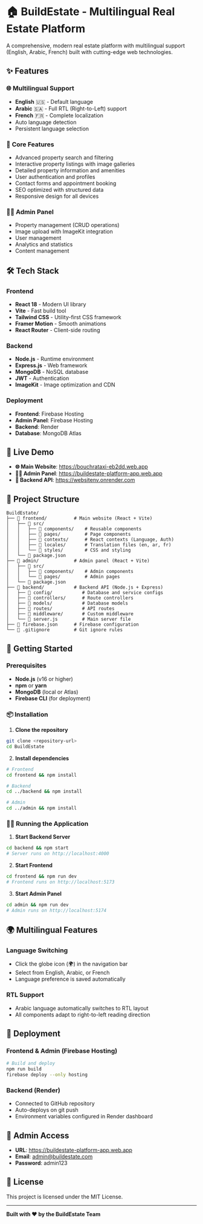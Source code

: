 # 🏠 BuildEstate - Multilingual Real Estate Platform

A comprehensive, modern real estate platform with multilingual support (English, Arabic, French) built with cutting-edge web technologies.

## ✨ Features

### 🌐 **Multilingual Support**
- **English** 🇺🇸 - Default language
- **Arabic** 🇸🇦 - Full RTL (Right-to-Left) support
- **French** 🇫🇷 - Complete localization
- Auto language detection
- Persistent language selection

### 🏡 **Core Features**
- Advanced property search and filtering
- Interactive property listings with image galleries
- Detailed property information and amenities
- User authentication and profiles
- Contact forms and appointment booking
- SEO optimized with structured data
- Responsive design for all devices

### 👨‍💼 **Admin Panel**
- Property management (CRUD operations)
- Image upload with ImageKit integration
- User management
- Analytics and statistics
- Content management

## 🛠️ Tech Stack

### **Frontend**
- **React 18** - Modern UI library
- **Vite** - Fast build tool
- **Tailwind CSS** - Utility-first CSS framework
- **Framer Motion** - Smooth animations
- **React Router** - Client-side routing

### **Backend**
- **Node.js** - Runtime environment
- **Express.js** - Web framework
- **MongoDB** - NoSQL database
- **JWT** - Authentication
- **ImageKit** - Image optimization and CDN

### **Deployment**
- **Frontend**: Firebase Hosting
- **Admin Panel**: Firebase Hosting  
- **Backend**: Render
- **Database**: MongoDB Atlas

## 🚀 Live Demo

- **🌐 Main Website**: https://bouchrataxi-eb2dd.web.app
- **👨‍💼 Admin Panel**: https://buildestate-platform-app.web.app
- **🔧 Backend API**: https://websitenv.onrender.com

## 📁 Project Structure

```
BuildEstate/
├── 📁 frontend/          # Main website (React + Vite)
│   ├── 📁 src/
│   │   ├── 📁 components/    # Reusable components
│   │   ├── 📁 pages/         # Page components
│   │   ├── 📁 contexts/      # React contexts (Language, Auth)
│   │   ├── 📁 locales/       # Translation files (en, ar, fr)
│   │   └── 📁 styles/        # CSS and styling
│   └── 📄 package.json
├── 📁 admin/             # Admin panel (React + Vite)
│   ├── 📁 src/
│   │   ├── 📁 components/    # Admin components
│   │   └── 📁 pages/         # Admin pages
│   └── 📄 package.json
├── 📁 backend/           # Backend API (Node.js + Express)
│   ├── 📁 config/           # Database and service configs
│   ├── 📁 controllers/      # Route controllers
│   ├── 📁 models/           # Database models
│   ├── 📁 routes/           # API routes
│   ├── 📁 middleware/       # Custom middleware
│   └── 📄 server.js         # Main server file
├── 📄 firebase.json      # Firebase configuration
└── 📄 .gitignore         # Git ignore rules
```

## 🔧 Getting Started

### Prerequisites
- **Node.js** (v16 or higher)
- **npm** or **yarn**
- **MongoDB** (local or Atlas)
- **Firebase CLI** (for deployment)

### 📦 Installation

1. **Clone the repository**
```bash
git clone <repository-url>
cd BuildEstate
```

2. **Install dependencies**
```bash
# Frontend
cd frontend && npm install

# Backend
cd ../backend && npm install

# Admin
cd ../admin && npm install
```

### 🏃‍♂️ Running the Application

1. **Start Backend Server**
```bash
cd backend && npm start
# Server runs on http://localhost:4000
```

2. **Start Frontend**
```bash
cd frontend && npm run dev
# Frontend runs on http://localhost:5173
```

3. **Start Admin Panel**
```bash
cd admin && npm run dev
# Admin runs on http://localhost:5174
```

## 🌍 Multilingual Features

### Language Switching
- Click the globe icon (🌍) in the navigation bar
- Select from English, Arabic, or French
- Language preference is saved automatically

### RTL Support
- Arabic language automatically switches to RTL layout
- All components adapt to right-to-left reading direction

## 🚀 Deployment

### Frontend & Admin (Firebase Hosting)
```bash
# Build and deploy
npm run build
firebase deploy --only hosting
```

### Backend (Render)
- Connected to GitHub repository
- Auto-deploys on git push
- Environment variables configured in Render dashboard

## 🔐 Admin Access

- **URL**: https://buildestate-platform-app.web.app
- **Email**: admin@buildestate.com
- **Password**: admin123

## 📄 License

This project is licensed under the MIT License.

---

**Built with ❤️ by the BuildEstate Team**
